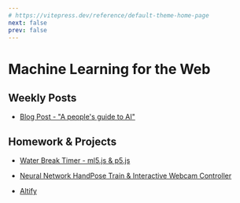 ```yaml
---
# https://vitepress.dev/reference/default-theme-home-page
next: false
prev: false
---
```


# Machine Learning for the Web

## Weekly Posts

- [Blog Post - "A people's guide to AI"](./people-guide-to-ai.md)

## Homework & Projects

- [Water Break Timer - ml5.js & p5.js](./water-break-timer.md)

- [Neural Network HandPose Train & Interactive Webcam Controller](./webcam-NN.md)

- [Altify](./altify.md)
